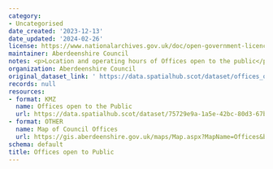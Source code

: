 ```yaml
---
category:
- Uncategorised
date_created: '2023-12-13'
date_updated: '2024-02-26'
license: https://www.nationalarchives.gov.uk/doc/open-government-licence/version/3/
maintainer: Aberdeenshire Council
notes: <p>Location and operating hours of Offices open to the public</p>
organization: Aberdeenshire Council
original_dataset_link: ' https://data.spatialhub.scot/dataset/offices_open_to_public-as'
records: null
resources:
- format: KMZ
  name: Offices open to the Public
  url: https://data.spatialhub.scot/dataset/75729e9a-1a5e-42bc-80d3-67bc1faa9941/resource/bee45db9-91a7-481e-9a5f-b3159b09fb27/download/council_offices.kmz
- format: OTHER
  name: Map of Council Offices
  url: https://gis.aberdeenshire.gov.uk/maps/Map.aspx?MapName=Offices&baselayer=OS%20Greyscale
schema: default
title: Offices open to Public
---
```

